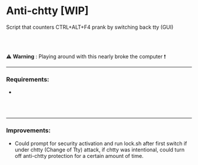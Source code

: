 # Anti-chtty [WIP]

Script that counters CTRL+ALT+F4 prank by switching back tty (GUI)

<br/>
<br/>

:warning: **Warning** : Playing around with this nearly broke the computer :exclamation:

---

### Requirements:
 - 

<br/>
<br/>

---

### Improvements:
 - Could prompt for security activation and run lock.sh after first switch if under chtty (Change of Tty) attack, if chtty was intentional, could turn off anti-chtty protection for a certain amount of time.
